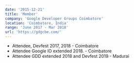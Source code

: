 ```yaml
---
date: '2015-12-21'
title: 'Member'
company: 'Google Developer Groups Coimbatore'
location: 'Coimbatore, India'
range: 'June 2017 - Mar 2018'
url: 'https://gdgcbe.com/'
---
```


- Attendee, Devfest 2017, 2018 - Coimbatore
- Attendee Google IO extended 2018. - Coimbatore
- Attendee GDD extended 2018 and Devfest 2019 - Madurai
